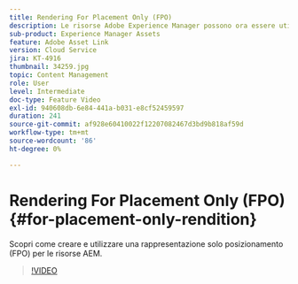 ```yaml
---
title: Rendering For Placement Only (FPO)
description: Le risorse Adobe Experience Manager possono ora essere utilizzate da designer e utenti creativi nelle applicazioni desktop Adobe Creative Cloud preferite. L’estensione Adobe Asset Link per Adobe Creative Cloud Enterprise estende la funzionalità di ricerca e navigazione, ordinamento, anteprima, caricamento di risorse, estrazione, modifica, archiviazione e visualizzazione dei metadati delle risorse AEM negli strumenti Creative Cloud come Adobe Photoshop, InDesign e Illustrator.
sub-product: Experience Manager Assets
feature: Adobe Asset Link
version: Cloud Service
jira: KT-4916
thumbnail: 34259.jpg
topic: Content Management
role: User
level: Intermediate
doc-type: Feature Video
exl-id: 940608db-6e84-441a-b031-e8cf52459597
duration: 241
source-git-commit: af928e60410022f12207082467d3bd9b818af59d
workflow-type: tm+mt
source-wordcount: '86'
ht-degree: 0%

---
```


# Rendering For Placement Only (FPO){#for-placement-only-rendition}

Scopri come creare e utilizzare una rappresentazione solo posizionamento (FPO) per le risorse AEM.

>[!VIDEO](https://video.tv.adobe.com/v/34259?quality=12&learn=on)

